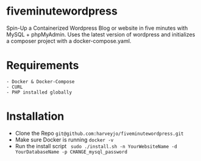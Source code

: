 # fiveminutewordpress
Spin-Up a Containerized Wordpress Blog or website in five minutes with MySQL + phpMyAdmin. Uses the latest version of wordpress and initializes a composer project with a docker-compose.yaml.

# Requirements
	- Docker & Docker-Compose
	- CURL
	- PHP installed globally

# Installation

- Clone the Repo  `git@github.com:harveyjo/fiveminutewordpress.git`
- Make sure Docker is running `docker -v`
- Run the install script ` sudo ./install.sh -n YourWebsiteName -d YourDatabaseName -p CHANGE_mysql_password`